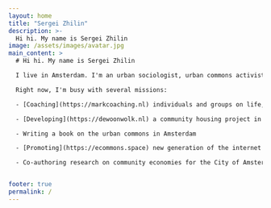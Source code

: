 ```yaml
---
layout: home
title: "Sergei Zhilin"
description: >-
  Hi hi. My name is Sergei Zhilin
image: /assets/images/avatar.jpg
main_content: >
  # Hi hi. My name is Sergei Zhilin

  I live in Amsterdam. I'm an urban sociologist, urban commons activist, and certified wellbeing coach. My work and life explores how we can manage our cities in communities, and how we can build economies based on care, reciprocity, and purpose.

  Right now, I'm busy with several missions:

  - [Coaching](https://markcoaching.nl) individuals and groups on life, purpose, and balance

  - [Developing](https://dewoonwolk.nl) a community housing project in a housing cooperative de Woonwolk and groups on life, purpose, and balance

  - Writing a book on the urban commons in Amsterdam

  - [Promoting](https://ecommons.space) new generation of the internet for the commons

  - Co-authoring research on community economies for the City of Amsterdam


footer: true
permalink: /
---
```

